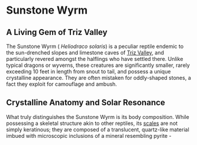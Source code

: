 # Sunstone Wyrm

## A Living Gem of Triz Valley

The Sunstone Wyrm ( *Heliodraco solaris*) is a peculiar reptile endemic to the sun-drenched slopes and limestone caves of [Triz Valley](/geography/settlement/city/triz-valley.md), and particularly revered amongst the halflings who have settled there. Unlike typical dragons or wyverns, these creatures are significantly smaller, rarely exceeding 10 feet in length from snout to tail, and possess a unique crystalline appearance. They are often mistaken for oddly-shaped stones, a fact they exploit for camouflage and ambush.

## Crystalline Anatomy and Solar Resonance

What truly distinguishes the Sunstone Wyrm is its body composition. While possessing a skeletal structure akin to other reptiles, its [scales](/geography/landmark/scale.md) are not simply keratinous; they are composed of a translucent, quartz-like material imbued with microscopic inclusions of a mineral resembling pyrite - 
